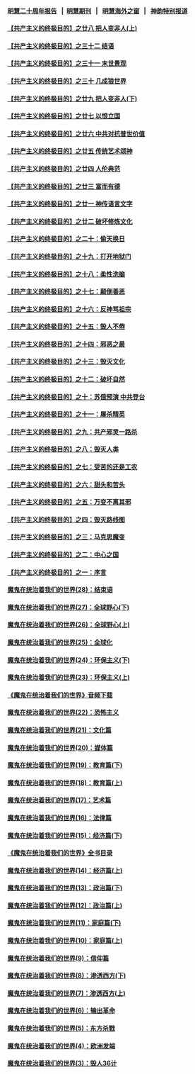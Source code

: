 #### [明慧二十周年报告](https://github.com/gfw-breaker/mh-reports/blob/master/README.md?t=07192242) &nbsp;&nbsp;|&nbsp;&nbsp;[明慧期刊](https://github.com/gfw-breaker/mh-qikan) &nbsp;&nbsp;|&nbsp;&nbsp; [明慧海外之窗](https://github.com/gfw-breaker/mh-news/blob/master/README.md?t=07192242) &nbsp;&nbsp;|&nbsp;&nbsp; [神韵特别报道](https://github.com/gfw-breaker/mh-news/blob/master/shenyun.md?t=07192242) 

#### [【共产主义的终极目的】之廿八 把人变非人(上)](../pages/nsc422/n11340492.md?t=07192242) 

#### [【共产主义的终极目的】之三十二 结语](../pages/nsc422/n11360535.md?t=07192242) 

#### [【共产主义的终极目的】之三十一 末世景观](../pages/nsc422/n11351129.md?t=07192242) 

#### [【共产主义的终极目的】之三十 几成狼世界](../pages/nsc422/n11348280.md?t=07192242) 

#### [【共产主义的终极目的】之廿九 把人变非人(下)](../pages/nsc422/n11344140.md?t=07192242) 

#### [【共产主义的终极目的】之廿七 以恨立国](../pages/nsc422/n11336944.md?t=07192242) 

#### [【共产主义的终极目的】之廿六 中共对抗普世价值](../pages/nsc422/n11324785.md?t=07192242) 

#### [【共产主义的终极目的】之廿五 传统艺术颂神](../pages/nsc422/n11296396.md?t=07192242) 

#### [【共产主义的终极目的】之廿四 人伦典范](../pages/nsc422/n11296397.md?t=07192242) 

#### [【共产主义的终极目的】之廿三 富而有德](../pages/nsc422/n11283598.md?t=07192242) 

#### [【共产主义的终极目的】之廿一 神传语言文字](../pages/nsc422/n11263265.md?t=07192242) 

#### [【共产主义的终极目的】之廿二 破坏修炼文化](../pages/nsc422/n11245728.md?t=07192242) 

#### [【共产主义的终极目的】之二十：偷天换日](../pages/nsc422/n11238846.md?t=07192242) 

#### [【共产主义的终极目的】之十九：打开地狱门](../pages/nsc422/n11206376.md?t=07192242) 

#### [【共产主义的终极目的】之十八：柔性洗脑](../pages/nsc422/n11199994.md?t=07192242) 

#### [【共产主义的终极目的】之十七：颠倒善恶](../pages/nsc422/n11179782.md?t=07192242) 

#### [【共产主义的终极目的】之十六：反神骂祖宗](../pages/nsc422/n11166798.md?t=07192242) 

#### [【共产主义的终极目的】之十五：毁人不倦](../pages/nsc422/n11166792.md?t=07192242) 

#### [【共产主义的终极目的】之十四：邪恶之最](../pages/nsc422/n11150249.md?t=07192242) 

#### [【共产主义的终极目的】之十三：毁灭文化](../pages/nsc422/n11135227.md?t=07192242) 

#### [【共产主义的终极目的】之十二：破坏自然](../pages/nsc422/n11135214.md?t=07192242) 

#### [【共产主义的终极目的】之十：苏俄预演 中共登台](../pages/nsc422/n11118424.md?t=07192242) 

#### [【共产主义的终极目的】之十一：屠杀精英](../pages/nsc422/n11118442.md?t=07192242) 

#### [【共产主义的终极目的】之九：共产邪灵一路杀](../pages/nsc422/n11114139.md?t=07192242) 

#### [【共产主义的终极目的】之八：毁灭人类](../pages/nsc422/n11108503.md?t=07192242) 

#### [【共产主义的终极目的】之七：受苦的还是工农](../pages/nsc422/n11101809.md?t=07192242) 

#### [【共产主义的终极目的】之六：甜头和苦头](../pages/nsc422/n11096971.md?t=07192242) 

#### [【共产主义的终极目的】之五：万变不离其邪](../pages/nsc422/n11091285.md?t=07192242) 

#### [【共产主义的终极目的】之四：毁灭路线图](../pages/nsc422/n11086284.md?t=07192242) 

#### [【共产主义的终极目的】之三：马克思魔变](../pages/nsc422/n11061941.md?t=07192242) 

#### [【共产主义的终极目的】之二：中心之国](../pages/nsc422/n11047728.md?t=07192242) 

#### [【共产主义的终极目的】之一：序言](../pages/nsc422/n11086077.md?t=07192242) 

#### [魔鬼在统治着我们的世界(28)：结束语](../pages/nsc422/n10936246.md?t=07192242) 

#### [魔鬼在统治着我们的世界(27)：全球野心(下)](../pages/nsc422/n10928319.md?t=07192242) 

#### [魔鬼在统治着我们的世界(26)：全球野心(上)](../pages/nsc422/n10900318.md?t=07192242) 

#### [魔鬼在统治着我们的世界(25)：全球化](../pages/nsc422/n10788205.md?t=07192242) 

#### [魔鬼在统治着我们的世界(24)：环保主义(下)](../pages/nsc422/n10695307.md?t=07192242) 

#### [魔鬼在统治着我们的世界(23)：环保主义(上)](../pages/nsc422/n10688613.md?t=07192242) 

#### [《魔鬼在统治着我们的世界》音频下载](../pages/nsc422/n10635553.md?t=07192242) 

#### [魔鬼在统治着我们的世界(22)：恐怖主义](../pages/nsc422/n10614727.md?t=07192242) 

#### [魔鬼在统治着我们的世界(21)：文化篇](../pages/nsc422/n10597706.md?t=07192242) 

#### [魔鬼在统治着我们的世界(20)：媒体篇](../pages/nsc422/n10586579.md?t=07192242) 

#### [魔鬼在统治着我们的世界(19)：教育篇(下)](../pages/nsc422/n10564808.md?t=07192242) 

#### [魔鬼在统治着我们的世界(18)：教育篇(上)](../pages/nsc422/n10526970.md?t=07192242) 

#### [魔鬼在统治着我们的世界(17)：艺术篇](../pages/nsc422/n10499093.md?t=07192242) 

#### [魔鬼在统治着我们的世界(16)：法律篇](../pages/nsc422/n10485969.md?t=07192242) 

#### [魔鬼在统治着我们的世界(15)：经济篇(下)](../pages/nsc422/n10469975.md?t=07192242) 

#### [《魔鬼在统治着我们的世界》全书目录](../pages/nsc422/n10464261.md?t=07192242) 

#### [魔鬼在统治着我们的世界(14)：经济篇(上)](../pages/nsc422/n10457370.md?t=07192242) 

#### [魔鬼在统治着我们的世界(13)：政治篇(下)](../pages/nsc422/n10448270.md?t=07192242) 

#### [魔鬼在统治着我们的世界(12)：政治篇(上)](../pages/nsc422/n10444576.md?t=07192242) 

#### [魔鬼在统治着我们的世界(11)：家庭篇(下)](../pages/nsc422/n10440961.md?t=07192242) 

#### [魔鬼在统治着我们的世界(10)：家庭篇(上)](../pages/nsc422/n10435448.md?t=07192242) 

#### [魔鬼在统治着我们的世界(9)：信仰篇](../pages/nsc422/n10432159.md?t=07192242) 

#### [魔鬼在统治着我们的世界(8)：渗透西方(下)](../pages/nsc422/n10429603.md?t=07192242) 

#### [魔鬼在统治着我们的世界(7)：渗透西方(上)](../pages/nsc422/n10426013.md?t=07192242) 

#### [魔鬼在统治着我们的世界(6)：输出革命](../pages/nsc422/n10421536.md?t=07192242) 

#### [魔鬼在统治着我们的世界(5)：东方杀戮](../pages/nsc422/n10417707.md?t=07192242) 

#### [魔鬼在统治着我们的世界(4)：欧洲发端](../pages/nsc422/n10414890.md?t=07192242) 

#### [魔鬼在统治着我们的世界(3)：毁人36计](../pages/nsc422/n10411583.md?t=07192242) 

